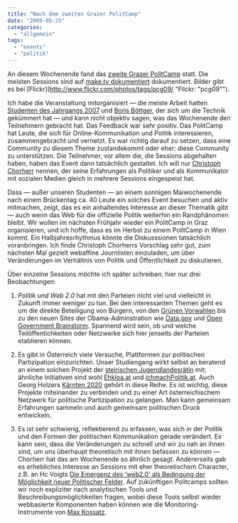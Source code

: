 ```yaml
---
title: "Nach dem zweiten Grazer PolitCamp"
date: "2009-05-25"
categories: 
  - "allgemein"
tags: 
  - "events"
  - "politik"
---
```


An diesem Wochenende fand das [zweite Grazer PolitCamp](http://www.barcamp.at/PolitCamp_Graz_Mai_2009 "PolitCamp Graz Mai 2009 - barcamp.at") statt. Die meisten Sessions sind auf [make.tv dokumentiert](http://make.tv/politcamp09/ "politcamp09 - Web TV & LIVE Broadcasting - make.tv") dokumentiert. Bilder gibt es bei [Flickr](http://www.flickr.com/photos/tags/pcg09/ "Flickr: "pcg09"").

Ich habe die Veranstaltung mitorganisiert — die meiste Arbeit hatten [Studenten des Jahrgangs 2007](http://www.fh-joanneum.at/aw/home/Studienangebot/fachbereich_internationale_wirtschaft/jpr/Menschen/Studierende/~bhgl/jpr_studierendeDI_/?lan=de "Jahrgang 2007| StudiumJournalismus und Public Relations (PR)| FH JOANNEUM Gesellschaft mbH :: University of applied sciences") und [Boris Böttger](http://www.fh-joanneum.at/aw/home/Studienangebot/fachbereich_internationale_wirtschaft/juk/Menschen/Team/~baqn/juk_teamdetails/?perid=-1025000000000009375&lan=de "Personal Details: DI (FH) Boris Böttger| StudiumJournalismus und Public Relations (PR)| FH JOANNEUM Gesellschaft mbH :: University of applied sciences"), der sich um die Technik gekümmert hat — und kann nicht objektiv sagen, was das Wochenende den Teilnehmern gebracht hat. Das Feedback war sehr positiv. Das PolitCamp hat Leute, die sich für Online-Kommunikation und Politik interessieren, zusammengebracht und vernetzt. Es war richtig darauf zu setzen, dass eine Community zu diesem Theme zustandekommt oder eher: diese Community zu unterstützen. Die Teilnehmer, vor allem die, die Sessions abgehalten haben, haben das Event dann tatsächlich gestaltet. Ich will nur [Christoph Chorherr](http://chorherr.twoday.net/ "chorherr") nennen, der seine Erfahrungen als Politiker und als Kommunikator mit sozialen Medien gleich in mehrere Sessions eingespeist hat.

Dass — außer unseren Studenten — an einem sonnigen Maiwochenende nach einem Brückentag ca. 40 Leute ein solches Event besuchen und aktiv mitmachen, zeigt, das es ein anhaltendes Interesse an dieser Thematik gibt — auch wenn das Web für die offizielle Politik weiterhin ein Randphänomen bleibt. Wir wollen im nächsten Frühjahr wieder ein PolitCamp in Graz organisieren, und ich hoffe, dass es im Herbst zu einem PolitCamp in Wien kommt. Ein Halbjahresrhythmus könnte die Diskusssionen tatsächlich voranbringen. Ich finde Christoph Chorherrs Vorschlag sehr gut, zum nächsten Mal gezielt webaffine Journlisten einzuladen, um über Veränderungen im Verhältnis von Politik und Öffentlichkeit zu diskutieren.

Über einzelne Sessions möchte ich später schreiben, hier nur drei Beobachtungen:

1. _Politik und Web 2.0_ hat mit den Parteien nicht viel und vielleicht in Zukunft immer weniger zu tun. Bei den interessanten Themen geht es um die direkte Beteiligung von Bürgern, von den [Grünen Vorwahlen](http://www.gruenevorwahlen.at/ "Grüne Vorwahlen | Die Grünen brauchen Veränderung. Darum wählen wir* das Wiener Gemeinderatsteam für 2010.") bis zu den neuen Sites der Obama-Adminstration wie [Data.gov](http://www.data.gov/ "Data.gov") und [Open Government Brainstorm](http://opengov.ideascale.com/ "Open Government Brainstorm - by IdeaScale"). Spannend wird sein, ob und welche Teilöffentichkeiten oder Netzwerke sich hier jenseits der Parteien etablieren können.
    
2. Es gibt in Österreich viele Versuche, Plattformen zur politischen Partizipation einzurichten. Unser Studiengang wirkt selbst an beratend an einem solchen Projekt der [steirischen Jugendlandesrätin](http://www.frauen.steiermark.at/ "Frauen Land Steiermark: Ressort Vollath - Landesregierung Steiermark") mit; ähnliche Initiativen sind wohl [Ehkloa.at](http://www.ehkloa.at/ "Ehkloa.at: Home") und [ichmachPolitik.at](http://wahltotal.at/questions "ichmachPolitik.at - Die Video-Plattform der österreichischen Politik - Stell auch du deine Frage!"). Auch Georg Holzers [Kärnten 2020](http://www.k2020.at/ "Kärnten 2020 - OpenGovernment-Prinzipien für Kärnten") gehört in diese Reihe. Es ist wichtig, diese Projekte miteinander zu verbinden und zu einer Art österreichischem Netzwerk für politische Partizipation zu gelangen. Man kann gemeinsam Erfahrungen sammeln und auch gemeinsam politischen Druck entwickeln.
    
3. Es ist sehr schwierig, reflektierend zu erfassen, was sich in der Politik und den Formen der politischen Kommunikation gerade verändert. Es kann sein, dass die Veränderungen zu schnell und wir zu nah an ihnen sind, um uns überhaupt theoretisch mit ihnen befassen zu können — Chorherr hat das am Wochenende so ähnlich gesagt. Andererseits gab es erhebliches Interesse an Sessions mit eher theoretischem Character, z.B. an Hc Voigts [Die Emergenz des 'web2.0' als Bedingung der Möglichkeit neuer Politischer Felder](http://www.slideshare.net/kellerabteil/die-emergenz-des-web20-als-bedingung-der-mglichkeit-neuer-politischer-felder "Die Emergenz des 'web2.0' als Bedingung der Möglichkeit neuer Politischer Felder"). Auf zukünftigen Politcamps sollten wir noch expliziter nach analytischen Tools und Beschreibungsmöglichkeiten fragen, wobei diese Tools selbst wieder webbasierte Komponenten haben können wie die Monitoring-Instrumente von [Max Kossatz](http://wissenbelastet.com/ "Wissen belastet").

